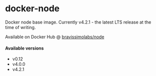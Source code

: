 # docker-node
Docker node base image. Currently v4.2.1 - the latest LTS release at the time of writing.

Available on Docker Hub @ [bravissimolabs/node](https://hub.docker.com/r/bravissimolabs/node)

#### Available versions
- v0.12
- v4.0.0
- v4.2.1
